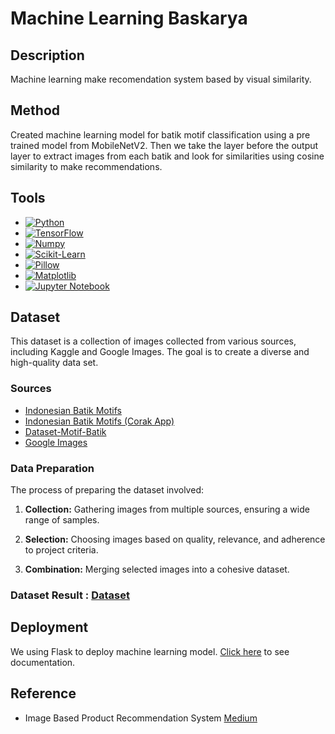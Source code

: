 # Machine Learning Baskarya

## Description
Machine learning make recomendation system based by visual similarity.

## Method
Created machine learning model for batik motif classification using a pre trained model from MobileNetV2. Then we take the layer before the output layer to extract images from each batik and look for similarities using cosine similarity to make recommendations.

## Tools
- [![Python](https://img.shields.io/badge/Python-3776AB?style=for-the-badge&logo=python&logoColor=white)](https://www.python.org/)
- [![TensorFlow](https://img.shields.io/badge/TensorFlow-FF6F00?style=for-the-badge&logo=tensorflow&logoColor=white)](https://www.tensorflow.org/)
- [![Numpy](https://img.shields.io/badge/Numpy-013243?style=for-the-badge&logo=numpy&logoColor=white)](https://numpy.org/)
- [![Scikit-Learn](https://img.shields.io/badge/Scikit_Learn-F7931E?style=for-the-badge&logo=scikit-learn&logoColor=white)](https://scikit-learn.org/)
- [![Pillow](https://img.shields.io/badge/Pillow-8B008B?style=for-the-badge&logo=pillow&logoColor=white)](https://python-pillow.org/)
- [![Matplotlib](https://img.shields.io/badge/Matplotlib-3776AB?style=for-the-badge&logo=matplotlib&logoColor=white)](https://matplotlib.org/)
- [![Jupyter Notebook](https://img.shields.io/badge/Jupyter_Notebook-F37626?style=for-the-badge&logo=jupyter&logoColor=white)](https://jupyter.org/)

## Dataset
This dataset is a collection of images collected from various sources, including Kaggle and Google Images. The goal is to create a diverse and high-quality data set.

### Sources
- [Indonesian Batik Motifs](https://www.kaggle.com/datasets/dionisiusdh/indonesian-batik-motifs)
- [Indonesian Batik Motifs (Corak App)](https://www.kaggle.com/datasets/alfanme/indonesian-batik-motifs-corak-app/data)
- [Dataset-Motif-Batik](https://github.com/arifnurrhmnn/Dataset-Motif-Batik/tree/master)
- [Google Images](https://images.google.com/)

### Data Preparation
The process of preparing the dataset involved:

1. **Collection:** Gathering images from multiple sources, ensuring a wide range of samples.
   
2. **Selection:** Choosing images based on quality, relevance, and adherence to project criteria.

3. **Combination:** Merging selected images into a cohesive dataset.

### Dataset Result : [Dataset](https://github.com/putramkti/baskarya-machine-learning/tree/main/dataset)

## Deployment
We using Flask to deploy machine learning model. [Click here](https://github.com/Baskarya/flask-ml-model) to see documentation.

## Reference
- Image Based Product Recommendation System [Medium](https://zakim.medium.com/image-based-product-recommendation-e1bfa29e508)
